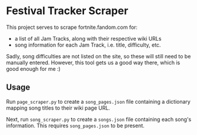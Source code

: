 # Festival Tracker Scraper

This project serves to scrape fortnite.fandom.com for:

- a list of all Jam Tracks, along with their respective wiki URLs
- song information for each Jam Track, i.e. title, difficulty, etc.

Sadly, song difficulties are not listed on the site, so these will still need to be manually entered.
However, this tool gets us a good way there, which is good enough for me :)

## Usage

Run `page_scraper.py` to create a `song_pages.json` file containing a dictionary mapping song titles to their wiki page URL.

Next, run `song_scraper.py` to create a `songs.json` file containing each song's information. This requires `song_pages.json` to be present.
